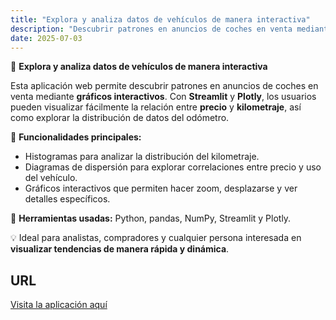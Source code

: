 ```yaml
---
title: "Explora y analiza datos de vehículos de manera interactiva"
description: "Descubrir patrones en anuncios de coches en venta mediante **gráficos interactivos**"
date: 2025-07-03
---
```

🚗 **Explora y analiza datos de vehículos de manera interactiva**

Esta aplicación web permite descubrir patrones en anuncios de coches en venta mediante **gráficos interactivos**. Con **Streamlit** y **Plotly**, los usuarios pueden visualizar fácilmente la relación entre **precio** y **kilometraje**, así como explorar la distribución de datos del odómetro.

🔹 **Funcionalidades principales:**

* Histogramas para analizar la distribución del kilometraje.
* Diagramas de dispersión para explorar correlaciones entre precio y uso del vehículo.
* Gráficos interactivos que permiten hacer zoom, desplazarse y ver detalles específicos.

🔧 **Herramientas usadas:** Python, pandas, NumPy, Streamlit y Plotly.

💡 Ideal para analistas, compradores y cualquier persona interesada en **visualizar tendencias de manera rápida y dinámica**.

## URL

[Visita la aplicación aquí](https://proyecto6-carlos-ortiz.onrender.com/)
